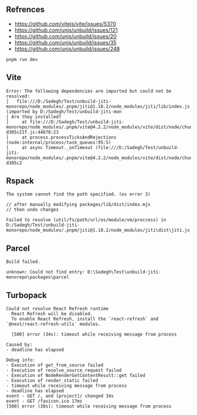 ## Refrences

- https://github.com/vitejs/vite/issues/5370
- https://github.com/unjs/unbuild/issues/121
- https://github.com/unjs/unbuild/issues/20
- https://github.com/unjs/unbuild/issues/35
- https://github.com/unjs/unbuild/issues/248

```shell
pnpm run dev
```

## Vite

```
Error: The following dependencies are imported but could not be resolved:
│   file:///D:/Sadegh/Test/unbuild-jiti-monorepo/node_modules/.pnpm/jiti@1.18.2/node_modules/jiti/lib/index.js (imported by D:/Sadegh/Test/unbuild-jiti-mon
│ Are they installed?
│     at file:///D:/Sadegh/Test/unbuild-jiti-monorepo/node_modules/.pnpm/vite@4.2.2/node_modules/vite/dist/node/chunks/dep-d305c21f.js:44678:23
│     at process.processTicksAndRejections (node:internal/process/task_queues:95:5)
│     at async Timeout._onTimeout (file:///D:/Sadegh/Test/unbuild-jiti-monorepo/node_modules/.pnpm/vite@4.2.2/node_modules/vite/dist/node/chunks/dep-d305c2
```

## Rspack

```
The system cannot find the path specified. (os error 3)

// after manually modifying packages/lib/dist/index.mjs
// then undo changes

Failed to resolve (util/fs/path/url/os/module/vm/proccess) in 
D:/Sadegh/Test/unbuild-jiti-monorepo/node_modules/.pnpm/jiti@1.18.2/node_modules/jiti\dist\jiti.js
```


## Parcel

```
Build failed.

unknown: Could not find entry: D:\Sadegh\Test\unbuild-jiti-monorepo\packages\parcel
```


## Turbopack

```
Could not resolve React Refresh runtime
  React Refresh will be disabled.
  To enable React Refresh, install the `react-refresh` and `@next/react-refresh-utils` modules.

  [500] error (34s): timeout while receiving message from process

Caused by:
- deadline has elapsed

Debug info:
- Execution of get_from_source failed
- Execution of resolve_source_request failed
- Execution of NodeRenderGetContentResult::get failed
- Execution of render_static failed
- timeout while receiving message from process
- deadline has elapsed
event - GET /, and [project]/ changed 34s
event - GET /favicon.ico 17ms
[500] error (30s): timeout while receiving message from process
```
